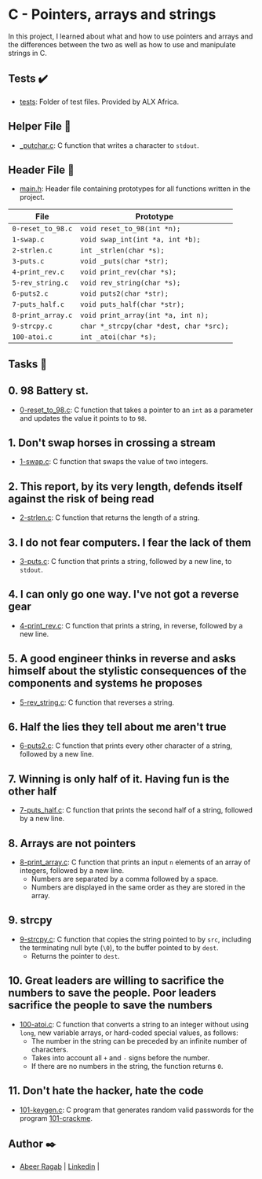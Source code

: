 # C - Pointers, arrays and strings

In this project, I learned about what and how to use pointers and arrays and
the differences between the two as well as how to use and manipulate strings in C.

## Tests :heavy_check_mark:

* [tests](./tests): Folder of test files. Provided by ALX Africa.

## Helper File :raised_hands:

* [_putchar.c](./_putchar.c): C function that writes a character to `stdout`.

## Header File :file_folder:

* [main.h](main.h): Header file containing prototypes for all functions written in the project.

| File              | Prototype                               |
| ----------------- | --------------------------------------- |
| `0-reset_to_98.c` | `void reset_to_98(int *n);`             |
| `1-swap.c`        | `void swap_int(int *a, int *b);`        |
| `2-strlen.c`      | `int _strlen(char *s);`                 |
| `3-puts.c`        | `void _puts(char *str);`                |
| `4-print_rev.c`   | `void print_rev(char *s);`              |
| `5-rev_string.c`  | `void rev_string(char *s);`             |
| `6-puts2.c`       | `void puts2(char *str);`                |
| `7-puts_half.c`   | `void puts_half(char *str);`            |
| `8-print_array.c` | `void print_array(int *a, int n);`      |
| `9-strcpy.c`      | `char *_strcpy(char *dest, char *src);` |
| `100-atoi.c`      | `int _atoi(char *s);`                   |

## Tasks :page_with_curl:

## 0. 98 Battery st.
  * [0-reset_to_98.c](./0-reset_to_98.c): C function that takes a pointer to an
  `int` as a parameter and updates the value it points to to `98`.

## 1. Don't swap horses in crossing a stream
  * [1-swap.c](./1-swap.c): C function that swaps the value of two integers.

## 2. This report, by its very length, defends itself against the risk of being read
  * [2-strlen.c](./2-strlen.c): C function that returns the length of a string.

## 3. I do not fear computers. I fear the lack of them
  * [3-puts.c](./3-puts.c): C function that prints a string, followed by a new line,
  to `stdout`.

## 4. I can only go one way. I've not got a reverse gear
  * [4-print_rev.c](./4-print_rev.c): C function that prints a string, in reverse,
  followed by a new line.

## 5. A good engineer thinks in reverse and asks himself about the stylistic consequences of the components and systems he proposes
  * [5-rev_string.c](./5-rev_string.c): C function that reverses a string.

## 6. Half the lies they tell about me aren't true
  * [6-puts2.c](./6-puts2.c): C function that prints every other character of a string,
  followed by a new line.

## 7. Winning is only half of it. Having fun is the other half
  * [7-puts_half.c](./7-puts_half.c): C function that prints the second half of a string,
  followed by a new line.

## 8. Arrays are not pointers
  * [8-print_array.c](./8-print_array.c): C function that prints an input `n` elements
  of an array of integers, followed by a new line.
    * Numbers are separated by a comma followed by a space.
    * Numbers are displayed in the same order as they are stored in the array.

## 9. strcpy
  * [9-strcpy.c](./9-strcpy.c): C function that copies the string pointed to by
  `src`, including the terminating null byte (`\0`), to the buffer pointed to by `dest`.
    * Returns the pointer to `dest`.

## 10. Great leaders are willing to sacrifice the numbers to save the people. Poor leaders sacrifice the people to save the numbers
  * [100-atoi.c](./100-atoi.c): C function that converts a string to an integer
  without using `long`, new variable arrays, or hard-coded special values, as follows:
    * The number in the string can be preceded by an infinite number of characters.
    * Takes into account all `+` and `-` signs before the number.
    * If there are no numbers in the string, the function returns `0`.

## 11. Don't hate the hacker, hate the code
  * [101-keygen.c](./101-keygen.c): C program that generates random valid passwords
  for the program [101-crackme](https://github.com/alx-tools/0x04.c).
  
## Author :black_nib:

- [Abeer Ragab](https://github.com/Abeer-M-Ali) | [Linkedin](https://www.linkedin.com/in/abeer-ragab-b25872260/) |
